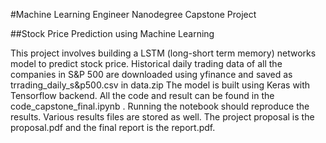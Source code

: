 #Machine Learning Engineer Nanodegree Capstone Project

##Stock Price Prediction using Machine Learning

This project involves building a LSTM (long-short term memory) networks model to predict stock price.
Historical daily trading data of all the companies in S&P 500 are downloaded using yfinance and saved as trrading_daily_s&p500.csv in data.zip
The model is built using Keras with Tensorflow backend.
All the code and result can be found in the code_capstone_final.ipynb . Running the notebook should reproduce the results.
Various results files are stored as well.
The project proposal is the proposal.pdf and the final report is the report.pdf.